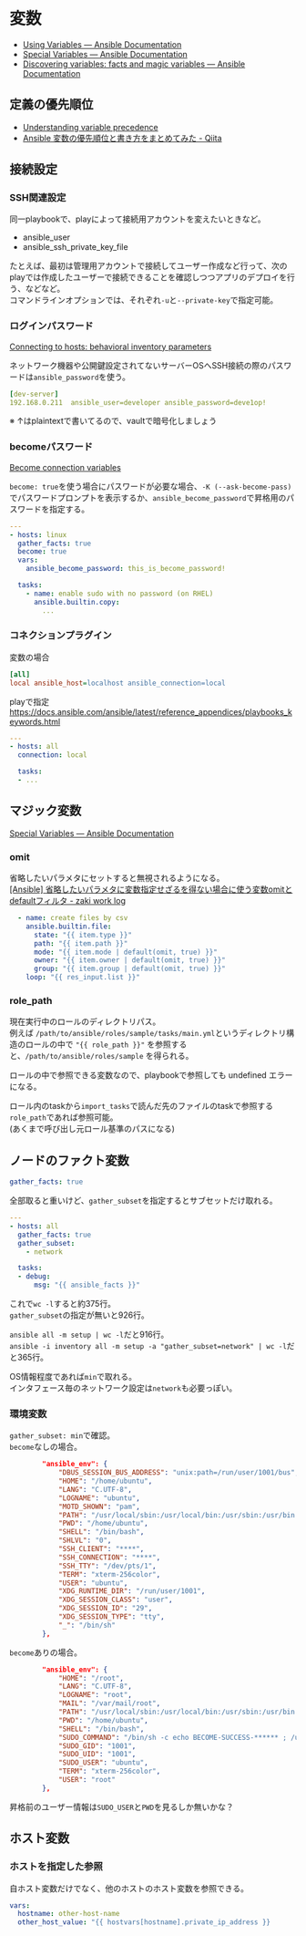 # 変数

- [Using Variables — Ansible Documentation](https://docs.ansible.com/ansible/latest/user_guide/playbooks_variables.html)
- [Special Variables — Ansible Documentation](https://docs.ansible.com/ansible/latest/reference_appendices/special_variables.html)
- [Discovering variables: facts and magic variables — Ansible Documentation](https://docs.ansible.com/ansible/latest/playbook_guide/playbooks_vars_facts.html)

## 定義の優先順位

- [Understanding variable precedence](https://docs.ansible.com/ansible/latest/user_guide/playbooks_variables.html#understanding-variable-precedence)
- [Ansible 変数の優先順位と書き方をまとめてみた - Qiita](https://qiita.com/answer_d/items/b8a87aff8762527fb319)

## 接続設定

### SSH関連設定

同一playbookで、playによって接続用アカウントを変えたいときなど。

- ansible_user
- ansible_ssh_private_key_file

たとえば、最初は管理用アカウントで接続してユーザー作成など行って、次のplayでは作成したユーザーで接続できることを確認しつつアプリのデプロイを行う、などなど。  
コマンドラインオプションでは、それぞれ`-u`と`--private-key`で指定可能。

### ログインパスワード

[Connecting to hosts: behavioral inventory parameters](https://docs.ansible.com/ansible/latest/user_guide/intro_inventory.html#connecting-to-hosts-behavioral-inventory-parameters)

ネットワーク機器や公開鍵設定されてないサーバーOSへSSH接続の際のパスワードは`ansible_password`を使う。

```yaml
[dev-server]
192.168.0.211  ansible_user=developer ansible_password=deve1op!
```

※ ↑はplaintextで書いてるので、vaultで暗号化しましょう

### becomeパスワード

[Become connection variables](https://docs.ansible.com/ansible/latest/user_guide/become.html#become-connection-variables)

`become: true`を使う場合にパスワードが必要な場合、`-K (--ask-become-pass)`でパスワードプロンプトを表示するか、`ansible_become_password`で昇格用のパスワードを指定する。

```yaml
---
- hosts: linux
  gather_facts: true
  become: true
  vars:
    ansible_become_password: this_is_become_password!

  tasks:
    - name: enable sudo with no password (on RHEL)
      ansible.builtin.copy:
        ...
```

### コネクションプラグイン

変数の場合

```ini
[all]
local ansible_host=localhost ansible_connection=local
```

playで指定  
<https://docs.ansible.com/ansible/latest/reference_appendices/playbooks_keywords.html>

```yaml
---
- hosts: all
  connection: local

  tasks:
  - ...
```

## マジック変数

[Special Variables — Ansible Documentation](https://docs.ansible.com/ansible/latest/reference_appendices/special_variables.html)

### omit

省略したいパラメタにセットすると無視されるようになる。  
[[Ansible] 省略したいパラメタに変数指定せざるを得ない場合に使う変数omitとdefaultフィルタ - zaki work log](https://zaki-hmkc.hatenablog.com/entry/2021/06/02/090251)

```yaml
  - name: create files by csv
    ansible.builtin.file:
      state: "{{ item.type }}"
      path: "{{ item.path }}"
      mode: "{{ item.mode | default(omit, true) }}"
      owner: "{{ item.owner | default(omit, true) }}"
      group: "{{ item.group | default(omit, true) }}"
    loop: "{{ res_input.list }}"
```

### role_path

現在実行中のロールのディレクトリパス。  
例えば `/path/to/ansible/roles/sample/tasks/main.yml`というディレクトリ構造のロールの中で `"{{ role_path }}"` を参照すると、`/path/to/ansible/roles/sample` を得られる。

ロールの中で参照できる変数なので、playbookで参照しても undefined エラーになる。

ロール内のtaskから`import_tasks`で読んだ先のファイルのtaskで参照する`role_path`であれば参照可能。  
(あくまで呼び出し元ロール基準のパスになる)

## ノードのファクト変数

```yaml
gather_facts: true
```

全部取ると重いけど、`gather_subset`を指定するとサブセットだけ取れる。

```yaml
---
- hosts: all
  gather_facts: true
  gather_subset:
    - network

  tasks:
  - debug:
      msg: "{{ ansible_facts }}"
```

これで`wc -l`すると約375行。  
`gather_subset`の指定が無いと926行。

`ansible all -m setup | wc -l`だと916行。  
`ansible -i inventory all -m setup -a "gather_subset=network" | wc -l`だと365行。

OS情報程度であれば`min`で取れる。  
インタフェース毎のネットワーク設定は`network`も必要っぽい。

### 環境変数

`gather_subset: min`で確認。  
`become`なしの場合。

```json
        "ansible_env": {
            "DBUS_SESSION_BUS_ADDRESS": "unix:path=/run/user/1001/bus",
            "HOME": "/home/ubuntu",
            "LANG": "C.UTF-8",
            "LOGNAME": "ubuntu",
            "MOTD_SHOWN": "pam",
            "PATH": "/usr/local/sbin:/usr/local/bin:/usr/sbin:/usr/bin:/sbin:/bin:/usr/games:/usr/local/games:/snap/bin",
            "PWD": "/home/ubuntu",
            "SHELL": "/bin/bash",
            "SHLVL": "0",
            "SSH_CLIENT": "****",
            "SSH_CONNECTION": "****",
            "SSH_TTY": "/dev/pts/1",
            "TERM": "xterm-256color",
            "USER": "ubuntu",
            "XDG_RUNTIME_DIR": "/run/user/1001",
            "XDG_SESSION_CLASS": "user",
            "XDG_SESSION_ID": "29",
            "XDG_SESSION_TYPE": "tty",
            "_": "/bin/sh"
        },
```

`become`ありの場合。

```json
        "ansible_env": {
            "HOME": "/root",
            "LANG": "C.UTF-8",
            "LOGNAME": "root",
            "MAIL": "/var/mail/root",
            "PATH": "/usr/local/sbin:/usr/local/bin:/usr/sbin:/usr/bin:/sbin:/bin:/snap/bin",
            "PWD": "/home/ubuntu",
            "SHELL": "/bin/bash",
            "SUDO_COMMAND": "/bin/sh -c echo BECOME-SUCCESS-****** ; /usr/bin/python3 /home/ubuntu/.ansible/tmp/ansible-tmp-****/AnsiballZ_setup.py",
            "SUDO_GID": "1001",
            "SUDO_UID": "1001",
            "SUDO_USER": "ubuntu",
            "TERM": "xterm-256color",
            "USER": "root"
        },
```

昇格前のユーザー情報は`SUDO_USER`と`PWD`を見るしか無いかな？

## ホスト変数

### ホストを指定した参照

自ホスト変数だけでなく、他のホストのホスト変数を参照できる。

```yaml
vars:
  hostname: other-host-name
  other_host_value: "{{ hostvars[hostname].private_ip_address }}
```
